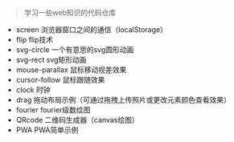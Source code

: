 > 学习一些web知识的代码仓库

- screen 浏览器窗口之间的通信（localStorage）
- flip flip技术
- svg-circle 一个有意思的svg圆形动画
- svg-rect svg矩形动画
- mouse-parallax 鼠标移动视差效果
- cursor-follow 鼠标跟随效果
- clock 时钟
- drag 拖动布局示例（可通过拖拽上传照片或更改元素颜色查看效果）
- fourier fourier级数绘图
- QRcode 二维码生成器（canvas绘图）
- PWA PWA简单示例